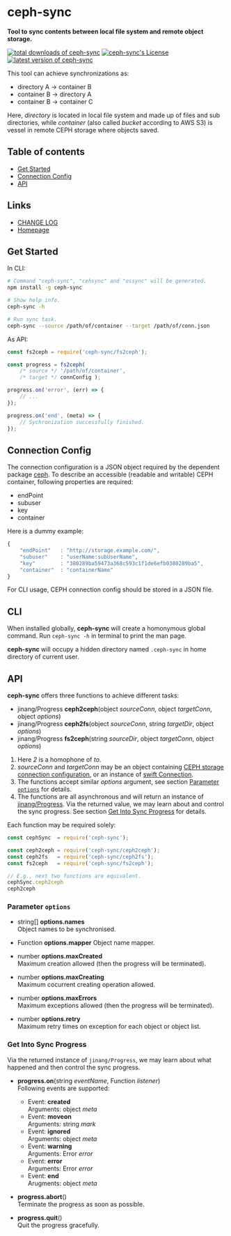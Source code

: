 #	ceph-sync
__Tool to sync contents between local file system and remote object storage.__

[![total downloads of ceph-sync](https://img.shields.io/npm/dt/ceph-sync.svg)](https://www.npmjs.com/package/ceph-sync)
[![ceph-sync's License](https://img.shields.io/npm/l/ceph-sync.svg)](https://www.npmjs.com/package/ceph-sync)
[![latest version of ceph-sync](https://img.shields.io/npm/v/ceph-sync.svg)](https://www.npmjs.com/package/ceph-sync)

This tool can achieve synchronizations as:
*	directory A → container B
*	container B → directory A
*	container B → container C

Here, *directory* is located in local file system and made up of files and sub directories, while *container* (also called *bucket* according to AWS S3) is vessel in remote CEPH storage where objects saved.

##	Table of contents

*	[Get Started](#get-started)
*	[Connection Config](#connection-config)
*	[API](#api)

##	Links

*	[CHANGE LOG](./CHANGELOG.md)
*	[Homepage](https://github.com/YounGoat/ceph-sync)

##	Get Started

In CLI:
```bash
# Command "ceph-sync", "cehsync" and "ossync" will be generated.
npm install -g ceph-sync

# Show help info.
ceph-sync -h

# Run sync task.
ceph-sync --source /path/of/container --target /path/of/conn.json
```

As API:

```javascript
const fs2ceph = require('ceph-sync/fs2ceph');

const progress = fs2ceph(
	/* source */ '/path/of/container',
	/* target */ connConfig );

progress.on('error', (err) => {
	// ...
});

progress.on('end', (meta) => {
	// Sychronization successfully finished.
});
```

##	Connection Config

The connection configuration is a JSON object required by the dependent package [ceph](https://www.npmjs.com/package/ceph). To describe an accessible (readable and writable) CEPH container, following properties are required:

*	endPoint
*	subuser
*	key
*	container

Here is a dummy example: 
```javascript
{
	"endPoint"   : "http://storage.example.com/",
	"subuser"    : "userName:subUserName",
	"key"        : "380289ba59473a368c593c1f1de6efb0380289ba5", 
	"container"  : "containerName"
}
```

For CLI usage, CEPH connection config should be stored in a JSON file.

##	CLI

When installed globally, __ceph-sync__ will create a homonymous global command. Run `ceph-sync -h` in terminal to print the man page.

__ceph-sync__ will occupy a hidden directory named `.ceph-sync` in home directory of current user.

##	API

__ceph-sync__ offers three functions to achieve different tasks:

*	jinang/Progress __ceph2ceph__(object *sourceConn*, object *targetConn*, object *options*)
*	jinang/Progress __ceph2fs__(object *sourceConn*, string *targetDir*, object *options*)
*	jinang/Progress __fs2ceph__(string *sourceDir*, object *targetConn*, object *options*)

1.	Here *2* is a homophone of *to*.   
1.	*sourceConn* and *targetConn* may be an object containing [CEPH storage connection configuration](#connection-config), or an instance of [swift Connection](https://www.npmjs.com/package/ceph#osapiswift).  
1.	The functions accept similar *options* argument, see section [Parameter `options`](#parameter-options) for details.
1.	The functions are all asynchronous and will return an instance of [jinang/Progress](https://www.npmjs.com/package/jinang#progress). Via the returned value, we may learn about and control the sync progress. See section [Get Into Sync Progress](#get-into-sync-progress) for details.

Each function may be required solely:

```javascript
const cephSync  = require('ceph-sync');

const ceph2ceph = require('ceph-sync/ceph2ceph');
const ceph2fs   = require('ceph-sync/ceph2fs');
const fs2ceph   = require('ceph-sync/fs2ceph');

// E.g., next two functions are equivalent.
cephSync.ceph2ceph
ceph2ceph
```

###	Parameter `options`

*	string[] __options.names__  
	Object names to be synchronised.

*	Function __options.mapper__
	Object name mapper.

* 	number __options.maxCreated__  
	Maximum creation allowed (then the progress will be terminated).

*	number __options.maxCreating__  
	Maximum cocurrent creating operation allowed.

*	number __options.maxErrors__  
	Maximum exceptions allowed (then the progress will be terminated).

*	number __options.retry__  
	Maximum retry times on exception for each object or object list.

###	Get Into Sync Progress

Via the returned instance of `jinang/Progress`, we may learn about what happened and then control the sync progress.

*	__progress.on__(string *eventName*, Function *listener*)  
	Following events are supported:
	*	Event: __created__  
		Arguments: object *meta*
	*	Event: __moveon__  
		Arguments: string *mark*
	*	Event: __ignored__  
		Arguments: object *meta*
	*	Event: __warning__  
		Arguments: Error *error*
	*	Event: __error__  
		Arguments: Error *error*
	*	Event: __end__  
		Arugments: object *meta*

*	__progress.abort__()  
	Terminate the progress as soon as possible.

*	__progress.quit__()  
	Quit the progress gracefully.